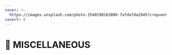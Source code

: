 ```yaml
---
cover: >-
  https://images.unsplash.com/photo-1540198163009-7afda7da2945?crop=entropy&cs=srgb&fm=jpg&ixid=M3wxOTcwMjR8MHwxfHNlYXJjaHwyfHxlYXJ0aHxlbnwwfHx8fDE3MjgxNTIwODh8MA&ixlib=rb-4.0.3&q=85
coverY: 0
---
```


# 🦸 MISCELLANEOUS

